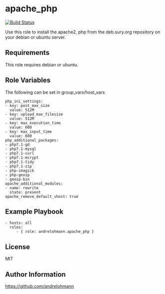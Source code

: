 apache_php
==========

[![Build Status](https://travis-ci.org/andrelohmann/ansible-role-apache_php.svg?branch=master)](https://travis-ci.org/andrelohmann/ansible-role-apache_php)

Use this role to install the apache2, php from the deb.sury.org repository on your debian or ubuntu server.

Requirements
------------

This role requires debian or ubuntu.

Role Variables
--------------

The following can be set in group_vars/host_vars

    php_ini_settings:
    - key: post_max_size
      value: 512M
    - key: upload_max_filesize
      value: 512M
    - key: max_execution_time
      value: 600
    - key: max_input_time
      value: 600
    php_additional_packages:
    - php7.1-gd
    - php7.1-mysql
    - php7.1-curl
    - php7.1-mcrypt
    - php7.1-tidy
    - php7.1-zip
    - php-imagick
    - php-geoip
    - geoip-bin
    apache_additional_modules:
    - name: rewrite
      state: present
    apache_remove_default_vhost: true

Example Playbook
----------------

    - hosts: all
      roles:
         - { role: andrelohmann.apache_php }

License
-------

MIT

Author Information
------------------

https://github.com/andrelohmann
